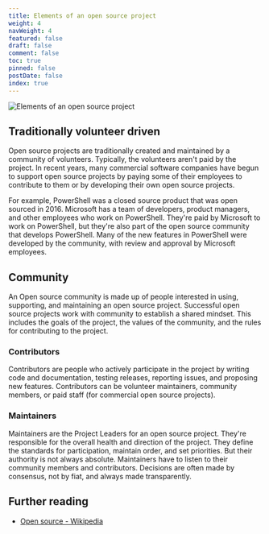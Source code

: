 ```yaml
---
title: Elements of an open source project
weight: 4
navWeight: 4
featured: false
draft: false
comment: false
toc: true
pinned: false
postDate: false
index: true
---
```

<!-- markdownlint-disable MD041 -->
![Elements of an open source project][02]

## Traditionally volunteer driven

Open source projects are traditionally created and maintained by a community of volunteers.
Typically, the volunteers aren't paid by the project. In recent years, many commercial software
companies have begun to support open source projects by paying some of their employees to contribute
to them or by developing their own open source projects.

For example, PowerShell was a closed source product that was open sourced in 2016. Microsoft has a
team of developers, product managers, and other employees who work on PowerShell. They're paid by
Microsoft to work on PowerShell, but they're also part of the open source community that develops
PowerShell. Many of the new features in PowerShell were developed by the community, with review and
approval by Microsoft employees.

## Community

An Open source community is made up of people interested in using, supporting, and maintaining an
open source project. Successful open source projects work with community to establish a shared
mindset. This includes the goals of the project, the values of the community, and the rules for
contributing to the project.

### Contributors

Contributors are people who actively participate in the project by writing code and documentation,
testing releases, reporting issues, and proposing new features. Contributors can be volunteer
maintainers, community members, or paid staff (for commercial open source projects).

### Maintainers

Maintainers are the Project Leaders for an open source project. They're responsible for the overall
health and direction of the project. They define the standards for participation, maintain order,
and set priorities. But their authority is not always absolute. Maintainers have to listen to their
community members and contributors. Decisions are often made by consensus, not by fiat, and always
made transparently.

## Further reading

- [Open source - Wikipedia][01]

<!-- link references -->
[01]: https://wikipedia.org/wiki/Open_source
[02]: images/opensource/slide04.png
